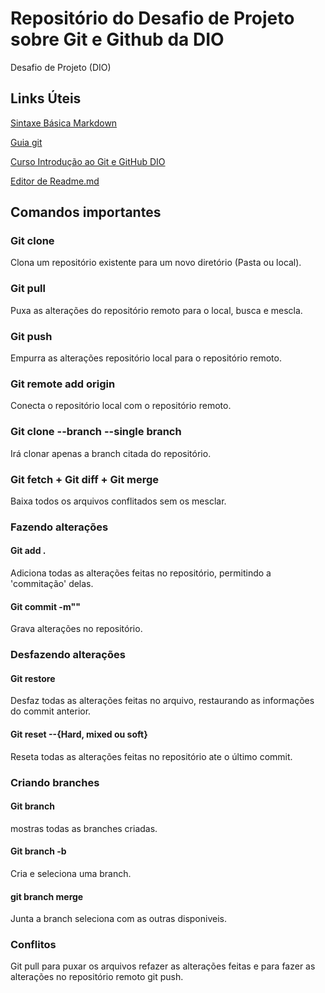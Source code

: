 # Repositório do Desafio de Projeto sobre Git e Github da DIO
Desafio de Projeto (DIO)

## Links Úteis

[Sintaxe Básica Markdown](https://www.markdownguide.org/basic-syntax/) 

[Guia git](https://git-scm.com)

[Curso Introdução ao Git e GitHub DIO](https://web.dio.me/course/versionamento-de-codigo-com-git-e-github/learning/f3cbaa66-efbd-4c25-842e-2069c188c066?back=/track/potencia-tech-ifood-desenvolvimento-de-jogos&tab=undefined&moduleId=undefined)

[Editor de Readme.md](https://readme.so/pt)

## Comandos importantes 

### Git clone <URL>
Clona um repositório existente para um novo diretório (Pasta ou local).

### Git pull
Puxa as alterações do repositório remoto para o local, busca e  mescla.

### Git push 
Empurra as alterações repositório local para o repositório remoto.

### Git remote add origin <URL>
Conecta o repositório local com o repositório remoto.

### Git clone <URL> --branch <Nome da branch> --single branch
Irá clonar apenas a branch citada do repositório.

### Git fetch + Git diff + Git merge
Baixa todos os arquivos conflitados sem os mesclar.

### Fazendo alterações

#### Git add .
Adiciona todas as alterações feitas no repositório, permitindo a 'commitação' delas.

#### Git commit -m"<Nome do commit>"
Grava alterações no repositório.

### Desfazendo alterações

#### Git restore <Nome do arquivo>
Desfaz todas as alterações feitas no arquivo, restaurando as informações do commit anterior.

#### Git reset --{Hard, mixed ou soft} <Id do commit>
Reseta todas as alterações feitas no repositório ate o último commit.

### Criando branches 

#### Git branch 
mostras todas as branches criadas. 

#### Git branch -b<Nome da branch> 
Cria e seleciona uma branch.

#### git branch merge <Nome da branch>
Junta a branch seleciona com as outras disponiveis. 

### Conflitos
Git pull para puxar os arquivos refazer as alterações feitas e para fazer as alterações no repositório remoto git push.
